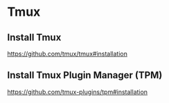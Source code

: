 # Tmux

## Install Tmux

https://github.com/tmux/tmux#installation

## Install Tmux Plugin Manager (TPM)

https://github.com/tmux-plugins/tpm#installation
